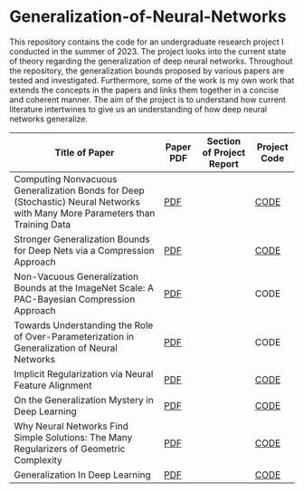 # Generalization-of-Neural-Networks

This repository contains the code for an undergraduate research project I conducted in the summer of 2023. The project looks into the current state of theory regarding the generalization of deep neural networks. Throughout the repository, the generalization bounds proposed by various papers are tested and investigated. Furthermore, some of the work is my own work that extends the concepts in the papers and links them together in a concise and coherent manner. The aim of the project is to understand how current literature intertwines to give us an understanding of how deep neural networks generalize.

| Title of Paper      | Paper PDF | Section of Project Report | Project Code
| ----------- | ----------- | ----------- | ----------- |
| Computing Nonvacuous Generalization Bonds for Deep (Stochastic) Neural Networks with Many More Parameters than Training Data| [PDF](https://arxiv.org/pdf/1703.11008.pdf)| | [CODE](https://github.com/ThomasWalker1/Generalization-of-Neural-Networks/tree/main/Generalization%20in%20Deep%20Learning/PAC) |
| Stronger Generalization Bounds for Deep Nets via a Compression Approach |[PDF](https://arxiv.org/pdf/1802.05296.pdf)| | [CODE](https://github.com/ThomasWalker1/Generalization-of-Neural-Networks/tree/main/Generalization%20in%20Deep%20Learning/Compression) |
| Non-Vacuous Generalization Bounds at the ImageNet Scale: A PAC-Bayesian Compression Approach|[PDF](https://arxiv.org/pdf/1804.05862.pdf)| | CODE |
| Towards Understanding the Role of Over-Parameterization in Generalization of Neural Networks|[PDF](https://arxiv.org/pdf/1805.12076.pdf)| | CODE |
| Implicit Regularization via Neural Feature Alignment|[PDF](https://arxiv.org/pdf/2008.00938.pdf)| | [CODE](https://github.com/ThomasWalker1/Generalization-of-Neural-Networks/tree/main/Generalization%20in%20Deep%20Learning/Tangent%20Kernel) |
| On the Generalization Mystery in Deep Learning|[PDF](https://arxiv.org/pdf/2203.10036.pdf)| | [CODE](https://github.com/ThomasWalker1/Generalization-of-Neural-Networks/tree/main/Generalization%20in%20Deep%20Learning/Gradients) |
| Why Neural Networks Find Simple Solutions: The Many Regularizers of Geometric Complexity|[PDF](https://arxiv.org/pdf/2209.13083.pdf)| | [CODE](https://github.com/ThomasWalker1/Generalization-of-Neural-Networks/tree/main/Generalization%20in%20Deep%20Learning/Geometric%20Complexity) |
| Generalization In Deep Learning|[PDF](https://arxiv.org/pdf/1710.05468.pdf)| | [CODE](https://github.com/ThomasWalker1/Generalization-of-Neural-Networks/tree/main/Generalization%20in%20Deep%20Learning/Validation) |
